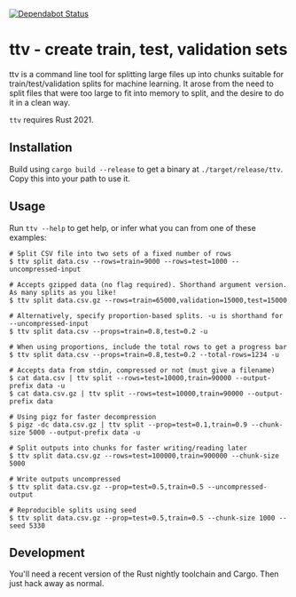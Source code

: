 [![Dependabot Status](https://api.dependabot.com/badges/status?host=github&repo=sd2k/ttv)](https://dependabot.com)

ttv - create train, test, validation sets
=========================================

ttv is a command line tool for splitting large files up into chunks suitable for train/test/validation splits for machine learning. It arose from the need to split files that were too large to fit into memory to split, and the desire to do it in a clean way.

`ttv` requires Rust 2021.

Installation
------------

Build using `cargo build --release` to get a binary at `./target/release/ttv`. Copy this into your path to use it.

Usage
-----

Run `ttv --help` to get help, or infer what you can from one of these examples:

    # Split CSV file into two sets of a fixed number of rows
    $ ttv split data.csv --rows=train=9000 --rows=test=1000 --uncompressed-input

    # Accepts gzipped data (no flag required). Shorthand argument version. As many splits as you like!
    $ ttv split data.csv.gz --rows=train=65000,validation=15000,test=15000

    # Alternatively, specify proportion-based splits. -u is shorthand for --uncompressed-input
    $ ttv split data.csv --props=train=0.8,test=0.2 -u

    # When using proportions, include the total rows to get a progress bar
    $ ttv split data.csv --props=train=0.8,test=0.2 --total-rows=1234 -u

    # Accepts data from stdin, compressed or not (must give a filename)
    $ cat data.csv | ttv split --rows=test=10000,train=90000 --output-prefix data -u
    $ cat data.csv.gz | ttv split --rows=test=10000,train=90000 --output-prefix data

    # Using pigz for faster decompression
    $ pigz -dc data.csv.gz | ttv split --prop=test=0.1,train=0.9 --chunk-size 5000 --output-prefix data -u

    # Split outputs into chunks for faster writing/reading later
    $ ttv split data.csv.gz --rows=test=100000,train=900000 --chunk-size 5000

    # Write outputs uncompressed
    $ ttv split data.csv.gz --prop=test=0.5,train=0.5 --uncompressed-output

    # Reproducible splits using seed
    $ ttv split data.csv.gz --prop=test=0.5,train=0.5 --chunk-size 1000 --seed 5330

Development
-----------

You'll need a recent version of the Rust nightly toolchain and Cargo. Then just hack away as normal.

